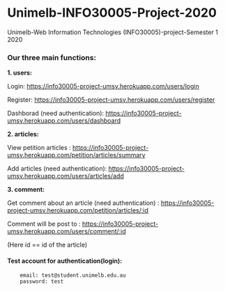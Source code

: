 # Unimelb-INFO30005-Project-2020
Unimelb-Web Information Technologies (INFO30005)-project-Semester 1 2020

### Our three main functions:

**1.  users:** 

Login: https://info30005-project-umsv.herokuapp.com/users/login
    
Register: https://info30005-project-umsv.herokuapp.com/users/register
    
Dashborad (need authentication): https://info30005-project-umsv.herokuapp.com/users/dashboard


**2.  articles:** 

View petition articles : https://info30005-project-umsv.herokuapp.com/petition/articles/summary

Add articles (need authentication): https://info30005-project-umsv.herokuapp.com/users/articles/add

**3.  comment:**

Get comment about an article (need authentication) : https://info30005-project-umsv.herokuapp.com/petition/articles/:id

Comment will be post to : https://info30005-project-umsv.herokuapp.com/users/comment/:id

(Here id == id of the article)

#### Test account for authentication(login):
        
        email: test@student.unimelb.edu.au
        password: test